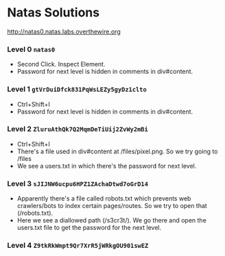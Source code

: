 # Natas Solutions

http://natas0.natas.labs.overthewire.org

### Level 0 `natas0`
- Second Click. Inspect Element.
- Password for next level is hidden in comments in div#content.

### Level 1 `gtVrDuiDfck831PqWsLEZy5gyDz1clto`
- Ctrl+Shift+I
- Password for next level is hidden in comments in div#content.

### Level 2 `ZluruAthQk7Q2MqmDeTiUij2ZvWy2mBi`
- Ctrl+Shift+I
- There's a file used in div#content at /files/pixel.png. So we try going to /files
- We see a users.txt in which there's the password for next level.

### Level 3 `sJIJNW6ucpu6HPZ1ZAchaDtwd7oGrD14`
- Apparently there's a file called robots.txt which prevents web crawlers/bots to index certain pages/routes. So we try to open that (/robots.txt).
- Here we see a diallowed path (/s3cr3t/). We go there and open the users.txt file to get the password for the next level.

### Level 4 `Z9tkRkWmpt9Qr7XrR5jWRkgOU901swEZ`
